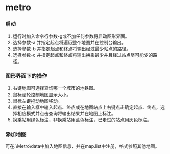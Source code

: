 # metro
### 启动

1. 运行时加入命令行参数-g或不加任何参数将启动图形界面。
2. 选择参数-a 并指定起点将遍历整个地图并在控制台输出。
3. 选择参数-b 并指定起点和终点将输出经过最少站点的路径。
4. 选择参数-c 并指定起点和终点将输出换乘最少并且经过站点尽可能少的路径。
### 图形界面下的操作
1. 右键地图可选择查询哪一个城市的地铁图。
2. 鼠标滚轮控制地图显示大小。
3. 鼠标左键拖动地图移动。
4. 直接在输入框中输入起点、终点或在地图站点上右键点击确定起点、终点，选择相应模式并点击查询将输出结果并在地图上标注。
5. 换乘站用绿色标注，非换乘站用蓝色标注，已走过的站点用灰色标注。

### 添加地图

可在.\Metro\data中加入地图信息，并在map.list中注册，格式参照其他地图。